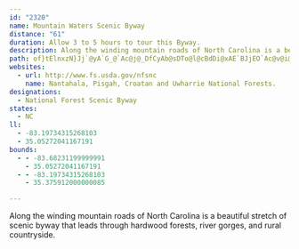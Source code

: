 ```yaml
---
id: "2320"
name: Mountain Waters Scenic Byway
distance: "61"
duration: Allow 3 to 5 hours to tour this Byway.
description: Along the winding mountain roads of North Carolina is a beautiful stretch of scenic byway that leads through hardwood forests, river gorges, and rural countryside.
path: of}tElnxzN}Jj`@yA`G_@`Ac@j@_DfCyAb@sDTo@l@cBdDi@xAE`BJjEO`Ac@v@i@Xe@D{N`A]L_@h@eAlFDt@b@lA?bAsCdEOZSvAHzATdArC`HhAhETvAF~@IrA_@dBi@hAcAbAu@^{IlA_A`@aJfOwEdFc@tA{@lKGxHQh@W\{Cx@}Ax@yCd@kCx@yDQy@Ji@XYd@EXDxA^lBBj@i@lBBr@XdBnAlBNl@Df@CvAF^XL~@Gt@Tl@Bn@Z^v@IdBD^V^^L~@C^Nr@~AzA^jDtDhClA^^h@~@Dv@S\[TmFFo@AmAc@oBJcCK}A^iBPeB`Aq@R_DRmCpAUp@Cl@rArGHxAEr@Sp@_A|@yAhAsBdA]ZoArBc@jAKxAu@lC_@tC}ClHIvADtBKlFS^y@^_@`@e@~ADpANj@bA~B@RKf@aCdCk@fAIp@XfC?~@O^e@XYE_B_AkCGi@FOJQj@ZzERd@bCbCN\H~@Mr@[^c@L}ASa@DmG`FwGtEWn@Ad@n@fDXhDZr@hBnAL|@Ij@ENcDhB}@~Ay@x@UP}AZ}BvAiAhEuAxCIrAu@jASdBe@fAWJ[@yAe@iCoByBg@aAEoGZ}AMsBm@eAQgBXsAMuBaCWk@Eq@NsBQm@_@c@}Ao@iB_@s@_@cA_AcE{EoCe@oIyCuCFw@Mu@BoAl@_AR_LpAeA`@]Xo@dAe@hCC~@RdEcCnOi@zAoAhBcAl@o@Js@KUS}@wBk@m@sBe@cCgAsBg@cE]{BEiDm@YS{AeDqIiIsA_As@Q_AEi@\}BrC_DrCcB`EiBnCIj@?|@MT{Av@wA~AeChAUd@IvAN~@?Ro@lBTrAjAxEHpAV`A@p@I`@e@r@eB~Fm@f@o@rAoAlAOh@SzAY\iFfC{C~@k@@oBQkDTe@FiAl@yAb@_@^ITEpCOt@Y\iCrAg@I_AaBo@g@eAe@w@@Y\Ar@HXnA~ATp@Bf@O~@SX]Fk@KsGgCm@Ky@HsB`@c@?qAg@g@CyBn@iETkESeE?oGm@_CGuALsBl@sC~AiBtBuH`O}A|B{AzAqGxE_AdAcAzAy@xBi@pCO|BBxFX`GnB`SH~B?lCc@nDwLdb@wD`LcCrEaJnOaH|LkHdLuDfEsAdAcBx@eAXsBRgCEsCu@sBoAgEiD_By@cCk@iCK{FPsDj@eBd@qFzByBxA_BxAmDhFsDfHgDpHcA`ESzD|@d}@IdCU`Cu@hDyA`D}DzFoI`KmElEuBdBiBfAuLxE}A~@iBlB_BlC}EbLwDxKy@tDYjDErFXhI^xDx@`DlGtMtA~Ef@pDt@pLvFvDxAvAr@bAlDzGrD`JvE`J~DfGdPnS`B`CbBjDxA`E~A`Hb@lDTfEDdDOtG}@dIkDjSy@xFsBfQ}@pL_AhRYfMI`K?xERbQd@vNb@rHbBrP`Hze@d@~FRbE?jEMlFiFtcAIbEHnH^rGh@hEd@rCpJpc@fZrrAXbBJdBOpAy@rAiAl@}L?cBhJiA~IaC~`@yGde@XtGMlNUrA_A~BIt@B|@hFxb@HdBU|Hg@zKkC`TjA~SBlB{D`Nk@~COfBd@nYyAp^?~@^fCBx@ItB}@~FG~@JdA~CtKr@lFH`CRdBhBhFrBbDhAxDX`@pAx@v@r@xBjDfIjJ\Vz@R`Ej@lDtBh@v@Cx@mBpCUf@y@~CiA`BK^FxCn@fDQd@_B@OHQ`@RrEUrAEdCOr@s@`A}AlAiBpCIdAXlG}AfGQlBOdDoAbCSn@I`AExCgAnD{@~Fy@lDIr@BrAdC~\\hAT`@bDdD|@rCThIYrCRp@|C~Bd@n@Dj@Cl@g@fDDjBzAnH|AjFT~AL`KCfBsEtSi@hED|AX~@nAfB^LX?tEeDxCoC^MTLHr@O`HXxDEj@c@t@Mb@F~Bc@nGDf@NJ^K^{@bAsDX_@|@k@Dm@c@sARe@TERLThBx@lADXKj@m@f@A^p@z@?~Bh@jBB^OXo@^S^n@hBfA|BCf@_@x@If@?dDOdAYf@o@VmEy@}B}@[HER@RXX|B~@xAx@lCrC~C~FXRJ?r@]b@mBx@uADo@SmA?m@R_CBuAN_@N?NL@XGlBDvAdBrEAXw@lBk@nC]fLBbAb@hD?rIMrAu@dE_@Zo@A_@c@wCiFUKW?UXBj@tAfCb@lAlGtXRrADfAO~D?dAh@hEDdBY`E[lBCv@DlCO~Ff@pHDdCIpAiCnU_@bCw@jC_BnKHv@Th@vC~C`@|B\b@fEbDxA~BrBzAtArCXxCTlAb@d@nBzAf@bAGh@kAn@c@`@e@dAIr@MpC_A|EE|ANrA|@zBhBvANTHb@JxCRt@rBvBd@~@XtCErHOrA]xAUf@s@p@cA`@u@AsBy@y@Q}@FaAv@iAtCc@^sBb@}Bx@UIi@o@[CSR_@hAm@^_@?_@QOY[wAq@u@q@Yc@RCf@\vBEn@]p@uA~@Yd@Mx@\rBEl@Sd@YVkA`@y@r@wCfFYv@IlALrDnAlGB`AmCfPy@hDs@xBmDrIoBrCiAfCm@bAeClCaArA_@lDeBhDs@pDUt@_Bt@}AzCKF]A_Ak@wBDa@MyAcAgDn@}EH}@Xe@p@Ox@HjCNtB?v@UZm@JcHQm@JuAjA_@?y@Wc@PCp@fAfDt@nDEhAOZWJk@?_@_@w@_Cg@Wm@NyAlBIZHj@lArDCr@Yd@_@Pk@I][o@mA_@Q_@Ps@`Ai@D}A{Ae@QUJOX_@lDi@^i@Ci@Uy@w@o@aAc@YUFSXKpCYl@_@?g@q@k@a@i@My@?_@`@Cj@`BzGJdAE`AUv@c@z@iA~AUPaATi@Ag@MwBiAu@AY^iBtE_@\i@Fw@[{@oAUM}@SgEXuAx@YFc@Ac@Yu@mAk@qAy@eEw@{B_DgEwF{Fu@eDS_@e@QgCGi@g@}@yBW_Cc@y@oAqA]u@Ec@KyAFsA`A_CJg@eAuAgDTm@y@AgDi@aDEyB}BgCYkBUmHOq@SOm@Fa@b@Yl@Ex@TlC_@xCYx@m@L_@QoCmBsCuC}C}E}C}DiUgTyCyDmFaIgBoBuKgKkByAaByA}LiMcDcCsEcCoFkBmK{CsCiBcBcBoB_DwRq`@eBgCyBeByBs@aDMoBRy@VkXpO_CdD_J|Q{AlBaG~Eu@fAOl@Gr@F~@Tx@j@x@pIpHp@z@xDzGd@vALj@?z@YjAaB`CuB~A_Bd@wFl@s@XoC~Bm@XyAJcCEyF~Ay@Kc@]c@o@u@eD_@aAqCiC[i@oAgEi@oAo@{@mDaD]cBYcEe@sAOQy@DiBSu@^uLjMaCbCeBrAy@D}@Wk@a@aBkBa@SsD_@sCFwGjAwGnB}BxAsBbCwArCcEzMuBbDm@vAQdBGzCKrAoBnGOvAT~@nAfBHrCHr@N\x@n@T^\xCNj@d@p@~@n@zGdD`@j@Vt@FnAKbBDjGH`ANv@b@z@HdAIrBNxCYhD?|AXzArBxFXxBD~B]fB?PNZAh@IbCYhDEtDo@R}DyAkFYoBPiB?sBc@yCiCcDeD}DgCmCr@oB~DcBx@{DLkAf@iAx@i@jAyAWsDmBcAJy@^e@~@G~ALtCI~Ae@jBqAzC}KhSyDtJ{BjBsBdAoCf@qEp@qKcAyBVi@X_@d@Or@Ap@N`At@~@pGrGd@xAOr@c@x@KxCsAdBuAtDg@`DElI[lCwAxDk@p@}@`@c@D_AE}Bg@{@J_AZwF`JCf@l@pCFp@Gl@}A`FUlAaAlL{RScA]o@m@aM}Q}AmDiCgJy@kBeGcI{]ki@uAeBwJqIiAqAqHoKu@q@kBu@gHeAuA_@sBqAiAyA_A_BiAmDy@{AgFaFeIgK_CeBmEsBeBmAWq@iCiCwL_HaBaCeEuLaGmMmI{LuGuEoBeDyBmC{C}EqBcCmAy@}C_AwIsEmIaKgA}@iDs@sFGwA_@yA{@k@k@m@eA}@kB{AcGaBaFQYo@q@aImEsBk@aDMuB^mCjAi@H_AB_@Ky@a@cA}A_DoHcBwCYY_Aa@mBK{GViC?s@Wy@eAsCcHeCmJwA_Dq@sBiAuFOkAg@oFEmBJyEVyBrDsPtAiEbEyI|@mCzHk\Hq@?oA}AkHM{@AeETgBhAyCd@sBVoGIkAy@sAyBcAyB{Am@s@[m@Oq@MaBRkATk@hByBvB{CjAkCRs@RgBV{IQq@s@u@iC_A}AcBeDoA]Wi@kAEmBZaBl@qBfCuETy@?mAg@yBAy@Ny@x@_CNeAHiEHm@p@o@pB_AnC{BxD_@vB_BhAmAj@gCAy@SmAUy@cE_FwDmGuAwAw@Y}Ga@yBYmEgA}B_AoAy@sAcBmAgDoA}J{AmG]_D?sDh@gHB_DCu@i@yDeBuF}@}AiAaAcCqAeAUwD_@iCk@uOaF}As@cB}Ak@y@cC_F}@aA}WgPsAuAsCeFu@u@w@YuA?mC`@{@?qASmKqCaIgDmBg@[?y@FgA|@a@r@iAhD}@dAo@VoADgCe@o@?_B`@aBp@kAJmAKsEqAmAyAe@mASmAUsEI{DUqAc@uAu@eAqH_Hu@iA_Lo[_B{CiCcDy@i@cD_BuEkBuAaAiAiAoAiBi@sAi@cCUmCJuEbBsLB{CIaCWsCu@_EuAkEqFeMe@eBOgEDs@XyBd@kBvDcKn@mDn@gGDqEUiEiBsUIoDNeD^yCXyA^gAvJqT|@_DRgAFiC[cEm@kCSsA
websites:
  - url: http://www.fs.usda.gov/nfsnc
    name: Nantahala, Pisgah, Croatan and Uwharrie National Forests.
designations:
  - National Forest Scenic Byway
states:
  - NC
ll:
  - -83.19734315268103
  - 35.05272041167191
bounds:
  - - -83.68231199999991
    - 35.05272041167191
  - - -83.19734315268103
    - 35.375912000000085

---
```


Along the winding mountain roads of North Carolina is a beautiful stretch of scenic byway that leads through hardwood forests, river gorges, and rural countryside.
